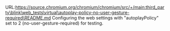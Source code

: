 URL:https://source.chromium.org/chromium/chromium/src/+/main:third_party\blink\web_tests\virtual\autoplay-policy-no-user-gesture-required\README.md
Configuring the web settings with "autoplayPolicy" set to 2 (no-user-gesture-required) for testing.
